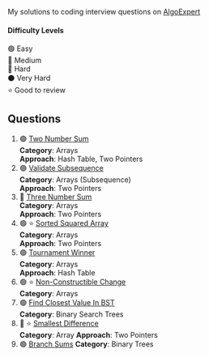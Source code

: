 My solutions to coding interview questions on [AlgoExpert](https://www.algoexpert.io)

#### Difficulty Levels

🟢 Easy  
🔵 Medium  
🔴 Hard  
⚫️ Very Hard  
⭐ Good to review

## Questions

1. 🟢 [Two Number Sum](two-number-sum.md)  
   **Category**: Arrays  
   **Approach**: Hash Table, Two Pointers
2. 🟢 [Validate Subsequence](validate-subsequence.md)  
   **Category**: Arrays (Subsequence)  
   **Approach**: Two Pointers
3. 🔵 [Three Number Sum](three-number-sum.md)  
   **Category**: Arrays  
   **Approach**: Two Pointers
4. 🟢 ⭐ [Sorted Squared Array](sorted-squared-array.md)  
   **Category**: Arrays  
   **Approach**: Two Pointers
5. 🟢 [Tournament Winner](tournament-winner.md)  
   **Category**: Arrays  
   **Approach**: Hash Table
6. 🟢 ⭐ [Non-Constructible Change](non-constructible-change.md)  
   **Category**: Arrays
7. 🟢 [Find Closest Value In BST](find-closest-value-in-bst.md)  
   **Category**: Binary Search Trees
8. 🔵 ⭐ [Smallest Difference](smallest-difference.md)  
   **Category**: Array
   **Approach**: Two Pointers
9. 🟢 [Branch Sums](branch-sums.md)
   **Category**: Binary Trees
